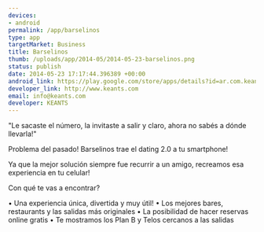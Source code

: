 ```yaml
--- 
devices: 
- android
permalink: /app/barselinos
type: app
targetMarket: Business
title: Barselinos
thumb: /uploads/app/2014-05/2014-05-23-barselinos.png
status: publish
date: 2014-05-23 17:17:44.396389 +00:00
android_link: https://play.google.com/store/apps/details?id=ar.com.keants.barselinos
developer_link: http://www.keants.com
email: info@keants.com
developer: KEANTS
---
```


"Le sacaste el número, la invitaste a salir y claro, ahora no sabés a dónde llevarla!"

Problema del pasado! Barselinos trae el dating 2.0 a tu smartphone!

Ya que la mejor solución siempre fue recurrir a un amigo, recreamos esa experiencia en tu celular!

Con qué te vas a encontrar?

• Una experiencia única, divertida y muy útil!
• Los mejores bares, restaurants y las salidas más originales
• La posibilidad de hacer reservas online gratis
• Te mostramos los Plan B y Telos cercanos a las salidas
